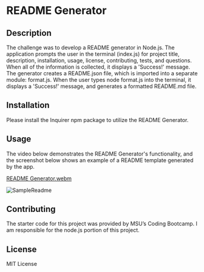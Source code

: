 # README Generator

## Description

The challenge was to develop a README generator in Node.js. The application prompts the user in the terminal (index.js) for project title, description, installation, usage, license, contributing, tests, and questions. When all of the information is collected, it displays a 'Success!' message. The generator creates a README.json file, which is imported into a separate module: format.js. When the user types node format.js into the terminal, it displays a 'Success!' message, and generates a formatted README.md file. 

## Installation

Please install the Inquirer npm package to utilize the README Generator.

## Usage

The video below demonstrates the README Generator's functionality, and the screenshot below shows an example of a README template generated by the app.

[README Generator.webm](https://github.com/beastrobel/readme-generator/assets/137853377/b9084b45-0716-4982-8935-dbffc3c55849)

![SampleReadme](https://github.com/beastrobel/readme-generator/assets/137853377/97d3bd41-ae30-47dc-93b8-593a07dfc495)


## Contributing

The starter code for this project was provided by MSU’s Coding Bootcamp. I am responsible for the node.js portion of this project.

## License

MIT License
